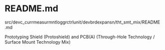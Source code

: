 # README.md

src/devc_currmeasurmntloggrctrlunit/devbrdexpansn/tht_smt_mix/README.md

Prototyping Shield (Protoshield) and PCB(A) (Through-Hole Technology / Surface Mount Technology Mix)